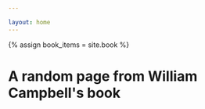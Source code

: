 ```yaml
---

layout: home
---
```


{% assign book_items = site.book %}
<script id="random-content-data" type="application/json">
[
  {% for item in book_items %}
    {
      "title": {{ item.title | jsonify }},
      "url": {{ item.url | jsonify }},
      "content": {{ item.content | strip_newlines | jsonify }}
    }{% if forloop.last == false %},{% endif %}
  {% endfor %}
]
</script>

# A random page from William Campbell's book

<div id="random-content"></div>

<script>
document.addEventListener("DOMContentLoaded", function() {
  var data = JSON.parse(document.getElementById('random-content-data').textContent);
  if (data.length > 0) {
    var randomItem = data[Math.floor(Math.random() * data.length)];
    var html = '<h2><a href="' + '"' + {{ site.baseurl }} +'"' + randomItem.url + '">' + randomItem.title + '</a></h2>';
    html += '<div>' + randomItem.content + '</div>';
    document.getElementById('random-content').innerHTML = html;
  }
});
</script>

<!-- {% for collection in site.collections %}
  {% unless collection.label == "posts" %}
  <p>
    <a href="{{ collection.label | prepend: '/' | append: '/' }}">
      {{ collection.title | default: collection.label }}
    </a>
  </p>
  {% endunless %}
{% endfor %} -->
